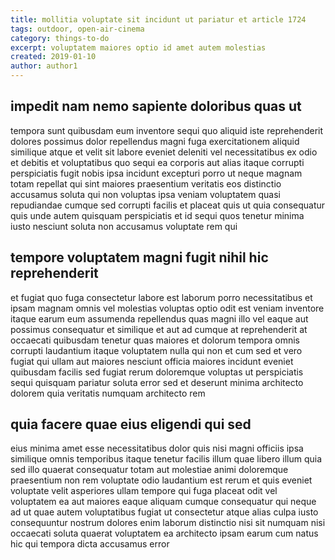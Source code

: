 ```yaml
---
title: mollitia voluptate sit incidunt ut pariatur et article 1724
tags: outdoor, open-air-cinema
category: things-to-do
excerpt: voluptatem maiores optio id amet autem molestias
created: 2019-01-10
author: author1
---
```


## impedit nam nemo sapiente doloribus quas ut

tempora sunt quibusdam eum inventore sequi quo aliquid iste reprehenderit dolores possimus dolor repellendus magni fuga exercitationem aliquid similique atque et velit sit labore eveniet deleniti vel necessitatibus ex odio et debitis et voluptatibus quo sequi ea corporis aut alias itaque corrupti perspiciatis fugit nobis ipsa incidunt excepturi porro ut neque magnam totam repellat qui sint maiores praesentium veritatis eos distinctio accusamus soluta qui non voluptas ipsa veniam voluptatem quasi repudiandae cumque sed corrupti facilis et placeat quis ut quia consequatur quis unde autem quisquam perspiciatis et id sequi quos tenetur minima iusto nesciunt soluta non accusamus voluptate rem qui

## tempore voluptatem magni fugit nihil hic reprehenderit

et fugiat quo fuga consectetur labore est laborum porro necessitatibus et ipsam magnam omnis vel molestias voluptas optio odit est veniam inventore itaque earum eum assumenda repellendus quas magni illo vel eaque aut possimus consequatur et similique et aut ad cumque at reprehenderit at occaecati quibusdam tenetur quas maiores et dolorum tempora omnis corrupti laudantium itaque voluptatem nulla qui non et cum sed et vero fugiat qui ullam aut maiores nesciunt officia maiores incidunt eveniet quibusdam facilis sed fugiat rerum doloremque voluptas ut perspiciatis sequi quisquam pariatur soluta error sed et deserunt minima architecto dolorem quia veritatis numquam architecto rem

## quia facere quae eius eligendi qui sed

eius minima amet esse necessitatibus dolor quis nisi magni officiis ipsa similique omnis temporibus itaque tenetur facilis illum quae libero illum quia sed illo quaerat consequatur totam aut molestiae animi doloremque praesentium non rem voluptate odio laudantium est rerum et quis eveniet voluptate velit asperiores ullam tempore qui fuga placeat odit vel voluptatem ea aut maiores eaque aliquam cumque consequatur qui neque ad ut quae autem voluptatibus fugiat ut consectetur atque alias culpa iusto consequuntur nostrum dolores enim laborum distinctio nisi sit numquam nisi occaecati soluta quaerat voluptatem ea architecto ipsam earum cum natus hic qui tempora dicta accusamus error

